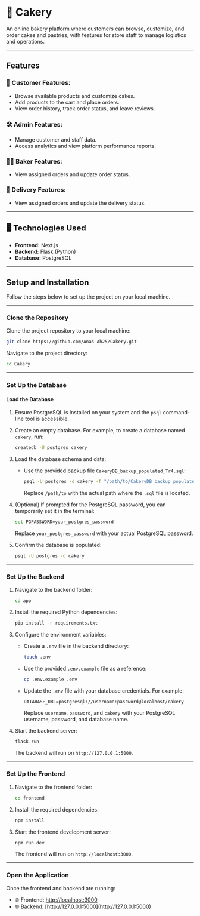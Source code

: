 
# 🎂 Cakery

An online bakery platform where customers can browse, customize, and order cakes and pastries, with features for store staff to manage logistics and operations.

---

##  Features

### 👥 Customer Features:
- Browse available products and customize cakes.
- Add products to the cart and place orders.
- View order history, track order status, and leave reviews.

### 🛠️ Admin Features:
-  Manage customer and staff data.
-  Access analytics and view platform performance reports.

### 👩‍🍳 Baker Features:
-  View assigned orders and update order status.

### 🚚 Delivery Features:
-  View assigned orders and update the delivery status.

---

## 🖥️ Technologies Used
- **Frontend:**  Next.js  
- **Backend:** Flask (Python)  
- **Database:** PostgreSQL  


---

##  Setup and Installation

Follow the steps below to set up the project on your local machine.

---

### Clone the Repository
Clone the project repository to your local machine:  
```bash
git clone https://github.com/Anas-Ah25/Cakery.git
```

Navigate to the project directory:
```bash
cd Cakery
```

---

###  Set Up the Database

#### Load the Database
1. Ensure PostgreSQL is installed on your system and the `psql` command-line tool is accessible.

2. Create an empty database. For example, to create a database named `cakery`, run:
   ```bash
   createdb -U postgres cakery
   ```

3. Load the database schema and data:
   - Use the provided backup file `CakeryDB_backup_populated_Tr4.sql`:
     ```bash
     psql -U postgres -d cakery -f "/path/to/CakeryDB_backup_populated_Tr2.sql"
     ```
     Replace `/path/to` with the actual path where the `.sql` file is located.

4. (Optional) If prompted for the PostgreSQL password, you can temporarily set it in the terminal:
   ```bash
   set PGPASSWORD=your_postgres_password
   ```
   Replace `your_postgres_password` with your actual PostgreSQL password.

5. Confirm the database is populated:
   ```bash
   psql -U postgres -d cakery
   ```

---

###  Set Up the Backend
1. Navigate to the backend folder:
   ```bash
   cd app
   ```

2. Install the required Python dependencies:
   ```bash
   pip install -r requirements.txt
   ```

3. Configure the environment variables:
   - Create a `.env` file in the backend directory:
     ```bash
     touch .env
     ```
   - Use the provided `.env.example` file as a reference:
     ```bash
     cp .env.example .env
     ```
   - Update the `.env` file with your database credentials. For example:
     ```
     DATABASE_URL=postgresql://username:password@localhost/cakery
     ```
     Replace `username`, `password`, and `cakery` with your PostgreSQL username, password, and database name.

4. Start the backend server:
   ```bash
   flask run
   ```
   The backend will run on `http://127.0.0.1:5000`.

---

### Set Up the Frontend
1. Navigate to the frontend folder:
   ```bash
   cd frontend
   ```

2. Install the required dependencies:
   ```bash
   npm install
   ```

3. Start the frontend development server:
   ```bash
   npm run dev
   ```
   The frontend will run on `http://localhost:3000`.

---

### Open the Application
Once the frontend and backend are running:

- 🌐 Frontend: [http://localhost:3000](http://localhost:3000)
- 🌐 Backend: [http://127.0.0.1:5000](http://127.0.0.1:5000)
